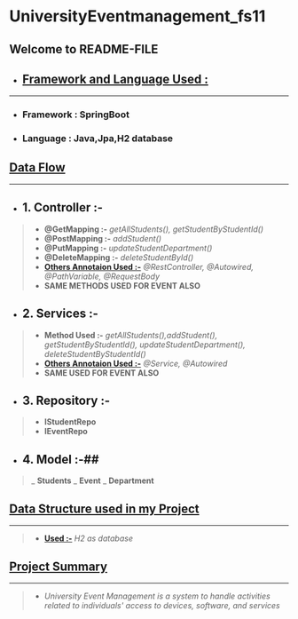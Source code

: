 # UniversityEventmanagement_fs11

## **Welcome to README-FILE**

-  ## [**Framework and Language Used :**](#heading-ids) ##
___
- ### Framework :  **SpringBoot**
- ### Language : **Java,Jpa,H2 database**


## [**Data Flow**](#heading-ids) ##
___
- ## 1. **Controller :-** ##
> - **@GetMapping :-**  *getAllStudents(), getStudentByStudentId()*
> - **@PostMapping :-** *addStudent()*
> - **@PutMapping :-** *updateStudentDepartment()*
> - **@DeleteMapping :-** *deleteStudentById()*
> - **[Others Annotaion Used :-](#heading-ids)** *@RestController, @Autowired, @PathVariable, @RequestBody*
> - **SAME METHODS USED FOR EVENT ALSO**

- ## 2. **Services :-** ##
> - **Method Used :-**  *getAllStudents(),addStudent(), getStudentByStudentId(), updateStudentDepartment(), deleteStudentByStudentId()*
> - **[Others Annotaion Used :-](#heading-ids)** *@Service, @Autowired*
> - **SAME USED FOR EVENT ALSO**

- ## 3. **Repository :-** ##
> - **IStudentRepo**
> - **IEventRepo**

- ## 4. **Model :-**##
> _ **Students**
> _ **Event**
> _ **Department**


## [**Data Structure used in my Project**](#heading-ids) ##
____
> - **[Used :-](#heading-ids)** *H2 as database*

## [**Project Summary**](#heading-ids) ##
____
> - *University Event Management is a system to handle activities related to individuals' access to devices, software, and services*
